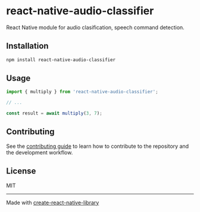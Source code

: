 # react-native-audio-classifier

React Native module for audio clasification, speech command detection.

## Installation

```sh
npm install react-native-audio-classifier
```

## Usage

```js
import { multiply } from 'react-native-audio-classifier';

// ...

const result = await multiply(3, 7);
```

## Contributing

See the [contributing guide](CONTRIBUTING.md) to learn how to contribute to the repository and the development workflow.

## License

MIT

---

Made with [create-react-native-library](https://github.com/callstack/react-native-builder-bob)
